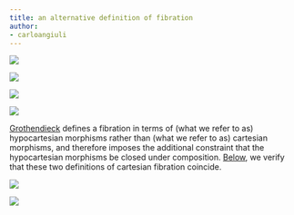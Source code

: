 ```yaml
---
title: an alternative definition of fibration
author:
- carloangiuli
---
```


![](frct-003S)

![](frct-002A)

![](frct-003G)

![](frct-002C)

[Grothendieck](sga-1) defines a fibration in terms of (what we refer to as) hypocartesian morphisms rather than (what we refer to as) cartesian morphisms, and therefore imposes the additional constraint that the hypocartesian morphisms be closed under composition. [Below](frct-002B), we verify that these two definitions of cartesian fibration coincide.

![](frct-002B)

![](frct-002D)
